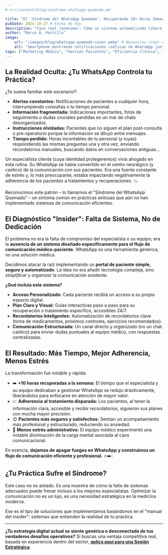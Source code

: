 ```yaml
---
# src/content/blog/sindrome-whatsapp-quemado.md

title: "El 'Síndrome del WhatsApp Quemado': Recuperando 10+ Horas Semanales (Caso Real)"
pubDate: 2025-10-27 # Fecha de hoy
description: "Caso real (anónimo): Cómo un sistema automatizado liberó a un especialista del caos de la comunicación por WhatsApp y mejoró la adherencia del paciente."
author: "Marco A. Portillo"
image:
    url: "/images/blog/whatsapp-quemado-cover.webp" # Necesitas crear esta imagen
    alt: "Smartphone mostrando notificaciones caóticas de WhatsApp junto a un portal de paciente ordenado"
tags: ["Marketing Médico", "Gestión Pacientes", "Eficiencia Clínica", "Caso de Éxito", "Automatización"]
---
```


## La Realidad Oculta: ¿Tu WhatsApp Controla tu Práctica?

¿Te suena familiar este escenario?:

* **Alertas constantes:** Notificaciones de pacientes a cualquier hora, interrumpiendo consultas o tu tiempo personal.
* **Información fragmentada:** Indicaciones importantes, fotos de seguimiento o dudas cruciales perdidas en un mar de chats desorganizados.
* **Instrucciones olvidadas:** Pacientes que no siguen el plan post-consulta o pre-operatorio porque la información se diluyó entre mensajes.
* **Tiempo perdido:** Horas incontables de tu personal (y tuyas) respondiendo las mismas preguntas una y otra vez, enviando recordatorios manuales, buscando datos en conversaciones antiguas...

Un especialista cliente (cuya identidad protegeremos) vivía ahogado en esta rutina. Su WhatsApp se había convertido en el centro neurálgico (y caótico) de la comunicación con sus pacientes. Era una fuente constante de estrés y, lo más preocupante, estaba impactando negativamente la adherencia de los pacientes a tratamientos y recuperaciones. 📉

Reconocimos este patrón – lo llamamos el "Síndrome del WhatsApp Quemado" – un síntoma común en prácticas exitosas que aún no han implementado sistemas de comunicación eficientes.

## El Diagnóstico "Insider": Falta de Sistema, No de Dedicación

El problema no era la falta de compromiso del especialista o su equipo; era la **ausencia de un sistema diseñado específicamente para el flujo de comunicación médico-paciente.** WhatsApp es una herramienta genérica, no una solución médica.

Decidimos atacar la raíz implementando un **portal de paciente simple, seguro y automatizado**. La idea no era añadir tecnología compleja, sino *simplificar* y *organizar* la comunicación existente.

**¿Qué incluía este sistema?**

* **Acceso Personalizado:** Cada paciente recibía un acceso a *su* propio espacio digital.
* **Plan Claro y Visual:** Guías interactivas paso a paso para su recuperación o tratamiento específico, accesibles 24/7.
* **Recordatorios Inteligentes:** Automatización de recordatorios clave (toma de medicamentos, próximos controles, ejercicios recomendados).
* **Comunicación Estructurada:** Un canal directo y *organizado* (no un chat caótico) para enviar dudas puntuales al equipo médico, con respuestas centralizadas.

## El Resultado: Más Tiempo, Mejor Adherencia, Menos Estrés

La transformación fue notable y rápida:

* ➡️ **+10 horas recuperadas a la semana:** El tiempo que el especialista y su equipo dedicaban a gestionar WhatsApp se redujo drásticamente, liberándolos para enfocarse en atención de mayor valor.
* 📈 **Adherencia al tratamiento disparada:** Los pacientes, al tener la información clara, accesible y recibir recordatorios, siguieron sus planes con mucha mayor precisión.
* 😊 **Pacientes más seguros y satisfechos:** Sentían un acompañamiento más profesional y estructurado, reduciendo su ansiedad.
* 🧘 **Menos estrés administrativo:** El equipo médico experimentó una notable disminución de la carga mental asociada al caos comunicacional.

En esencia, **dejamos de apagar fuegos en WhatsApp y construimos un flujo de comunicación eficiente y profesional.** 🔥➡️💧

## ¿Tu Práctica Sufre el Síndrome?

Este caso no es aislado. Es una muestra de cómo la falta de sistemas adecuados puede frenar incluso a los mejores especialistas. Optimizar la comunicación no es un lujo, es una necesidad estratégica en la medicina moderna.

Ese es el tipo de soluciones que implementamos basándonos en el "manual del insider": sistemas que entienden la realidad de tu práctica.

---

**¿Tu estrategia digital actual se siente genérica o desconectada de tus verdaderos desafíos operativos?** Si buscas una ventaja competitiva real, basada en experiencia dentro del sector, **[aplica aquí para una Sesión Estratégica](/aplicar/)**.